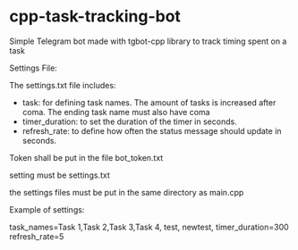 # cpp-task-tracking-bot
Simple Telegram bot made with tgbot-cpp library to track timing spent on a task

Settings File:

The settings.txt file includes:


* task: for defining task names. The amount of tasks is increased after coma. The ending task name must also have coma
* timer_duration: to set the duration of the timer in seconds.
* refresh_rate: to define how often the status message should update in seconds.

Token shall be put in the file bot_token.txt

setting must be settings.txt

the settings files must be put in the same directory as main.cpp

Example of settings:


task_names=Task 1,Task 2,Task 3,Task 4, test, newtest,
timer_duration=300
refresh_rate=5
